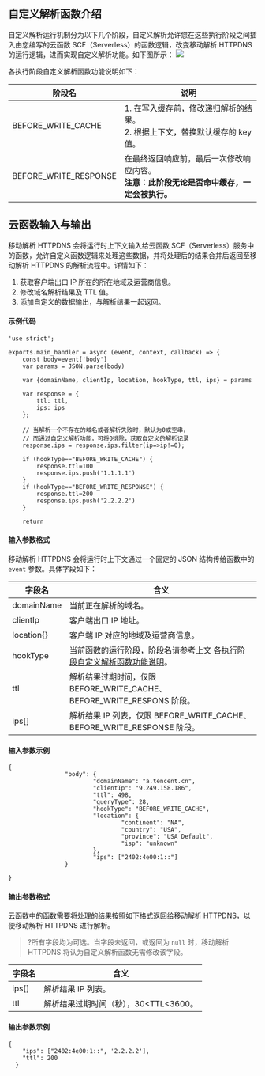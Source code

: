 
## 自定义解析函数介绍
自定义解析运行机制分为以下几个阶段，自定义解析允许您在这些执行阶段之间插入由您编写的云函数 SCF（Serverless）的函数逻辑，改变移动解析 HTTPDNS 的运行逻辑，进而实现自定义解析功能。如下图所示：
![](https://qcloudimg.tencent-cloud.cn/raw/64d6bc7a337bbf6f1dd5302d9d87c70b.png)

各执行阶段自定义解析函数功能说明如下：[](id:codestate)
<table>
<thead>
  <tr>
    <th>阶段名</th>
    <th>说明</th>
  </tr>
</thead>
<tbody>
  <tr>
    <td>BEFORE_WRITE_CACHE</td>
    <td>1. 在写入缓存前，修改递归解析的结果。<br>2. 根据上下文，替换默认缓存的 key 值。</td>
  </tr>
  <tr>
    <td>BEFORE_WRITE_RESPONSE</td>
    <td>在最终返回响应前，最后一次修改响应内容。<br><b>注意：此阶段无论是否命中缓存，一定会被执行。</b></td>
  </tr>
</tbody>
</table>

## 云函数输入与输出
移动解析 HTTPDNS 会将运行时上下文输入给云函数 SCF（Serverless）服务中的函数，允许自定义函数逻辑来处理这些数据，并将处理后的结果合并后返回至移动解析 HTTPDNS 的解析流程中。详情如下：
1. 获取客户端出口 IP 所在的所在地域及运营商信息。
2. 修改域名解析结果及 TTL 值。
3. 添加自定义的数据输出，与解析结果一起返回。

#### 示例代码
```
'use strict';

exports.main_handler = async (event, context, callback) => {
    const body=event['body']
    var params = JSON.parse(body)

    var {domainName, clientIp, location, hookType, ttl, ips} = params

    var response = {
        ttl: ttl,
        ips: ips
    };
    
    // 当解析一个不存在的域名或者解析失败时，默认为0或空串，
    // 而通过自定义解析功能，可将0排除，获取自定义的解析记录
    response.ips = response.ips.filter(ip=>ip!=0);
    
    if (hookType=="BEFORE_WRITE_CACHE") {
        response.ttl=100
        response.ips.push('1.1.1.1')
    }
    if (hookType=="BEFORE_WRITE_RESPONSE") {
        response.ttl=200
        response.ips.push('2.2.2.2')
    }

    return
```

#### 输入参数格式
移动解析 HTTPDNS 会将运行时上下文通过一个固定的 JSON 结构传给函数中的 `event` 参数。具体字段如下：

<table>
<thead>
  <tr>
    <th>字段名</th>
    <th>含义</th>
  </tr>
</thead>
<tbody>
  <tr>
    <td>domainName</td>
    <td>当前正在解析的域名。</td>
  </tr>
  <tr>
    <td>clientIp</td>
    <td>客户端出口 IP 地址。</td>
  </tr>
  <tr>
    <td>location{}</td>
    <td>客户端 IP 对应的地域及运营商信息。</td>
  </tr>
  <tr>
    <td>hookType</td>
    <td>当前函数的运行阶段，阶段名请参考上文 <a href="#codestate">各执行阶段自定义解析函数功能说明</a>。</td>
  </tr>
	  <tr>
    <td>ttl</td>
    <td>解析结果过期时间，仅限 BEFORE_WRITE_CACHE、BEFORE_WRITE_RESPONS 阶段。</td>
  </tr>
  <tr>
    <td>ips[]</td>
    <td>解析结果 IP 列表，仅限 BEFORE_WRITE_CACHE、BEFORE_WRITE_RESPONSE 阶段。</td>
  </tr>
</tbody>
</table>

#### 输入参数示例
```
{
                "body": {
                        "domainName": "a.tencent.cn",
                        "clientIp": "9.249.158.186",
                        "ttl": 498,
                        "queryType": 28,
                        "hookType": "BEFORE_WRITE_CACHE",
                        "location": {
                                "continent": "NA",
                                "country": "USA",
                                "province": "USA Default",
                                "isp": "unknown"
                        },
                        "ips": ["2402:4e00:1::"]
                }
        
}
```

#### 输出参数格式
云函数中的函数需要将处理的结果按照如下格式返回给移动解析 HTTPDNS，以便移动解析 HTTPDNS 进行解析。
>?所有字段均为可选。当字段未返回，或返回为 `null` 时，移动解析 HTTPDNS 将认为自定义解析函数无需修改该字段。

<table>
<thead>
  <tr>
    <th>字段名</th>
    <th>含义</th>
  </tr>
</thead>
<tbody>
  <tr>
    <td>ips[]</td>
    <td>解析结果 IP 列表。</td>
  </tr>
  <tr>
    <td>ttl</td>
    <td>解析结果过期时间（秒），30&lt;TTL&lt;3600。</td>
  </tr>

</tbody>
</table>


#### 输出参数示例
```
{
    "ips": ["2402:4e00:1::", '2.2.2.2'],
    "ttl": 200
  }
```

